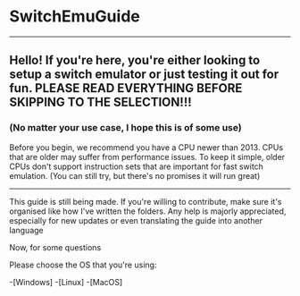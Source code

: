 # SwitchEmuGuide
* * *
## Hello! If you're here, you're either looking to setup a switch emulator or just testing it out for fun. PLEASE READ EVERYTHING BEFORE SKIPPING TO THE SELECTION!!!
### (No matter your use case, I hope this is of some use)
Before you begin, we recommend you have a CPU newer than 2013. CPUs that are older may suffer from performance issues. To keep it simple, older CPUs don't support instruction sets that are important for fast switch emulation. (You can still try, but there's no promises it will run great)

* * *

This guide is still being made. If you're willing to contribute, make sure it's organised like how I've written the folders. Any help is majorly appreciated, especially for new updates or even translating the guide into another language

Now, for some questions

Please choose the OS that you're using:

-[Windows]
-[Linux]
-[MacOS]
